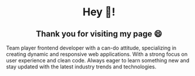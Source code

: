 <h1 align="center">Hey 👋!</h1>
<h2 align="center">Thank you for visiting my page 😄</h2>

Team player frontend developer with a can-do attitude, specializing in creating dynamic and responsive web applications. With a strong focus on user experience and clean code.
Always eager to learn something new and stay updated with the latest industry trends and technologies.


